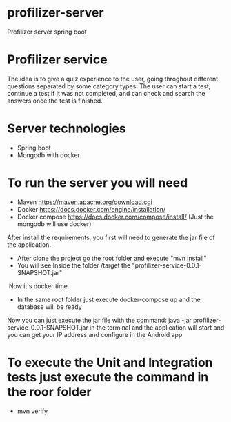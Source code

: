 # profilizer-server
Profilizer server spring boot

# Profilizer service

The idea is to give a quiz experience to the user, going throghout different questions separated by some category types. The user can start a test, continue a test if it was not completed, and can check and search the answers once the test is finished.

# Server technologies
  - Spring boot
  - Mongodb with docker
  
# To run the server you will need
  - Maven https://maven.apache.org/download.cgi
  - Docker https://docs.docker.com/engine/installation/
  - Docker compose https://docs.docker.com/compose/install/ (Just the mongodb will use docker)
  
After install the requirements, you first will need to generate the jar file of the application.
  
- After clone the project go the root folder and execute "mvn install"
- You will see Inside the folder /target the "profilizer-service-0.0.1-SNAPSHOT.jar"
    
  Now it's docker time
   - In the same root folder just execute docker-compose up and the database will be ready
    
  Now you can just execute the jar file with the command: java -jar profilizer-service-0.0.1-SNAPSHOT.jar in the terminal
  and the application will start and you can get your IP address and configure in the Android app
  
# To execute the Unit and Integration tests just execute the command in the roor folder
 - mvn verify

